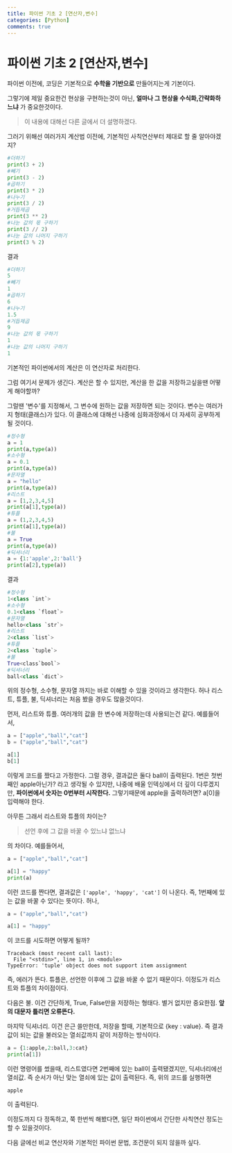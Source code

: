 ```yaml
---
title: 파이썬 기초 2 [연산자,변수]
categories: [Python]
comments: true
---
```

# 파이썬 기초 2 [연산자,변수]

파이썬 이전에, 코딩은 기본적으로
**수학을 기반으로** 만들어지는게 기본이다.

그렇기에 제일 중요한건 현상을 구현하는것이 아닌, 
**얼마나 그 현상을 수식화,간략화하느냐** 가 중요한것이다.

> 이 내용에 대해선 다른 글에서 더 설명하겠다.

그러기 위해선 여러가지 계산법 이전에, 기본적인 사칙연산부터 제대로 할 줄 알아야겠지?

```python
#더하기
print(3 + 2)
#빼기
print(3 - 2)
#곱하기
print(3 * 2)
#나누기
print(3 / 2)
#거듭제곱
print(3 ** 2)
#나눈 값의 몫 구하기
print(3 // 2)
#나눈 값의 나머지 구하기
print(3 % 2)
```
결과
```python
#더하기
5
#빼기
1
#곱하기
6
#나누기
1.5
#거듭제곱
9
#나눈 값의 몫 구하기
1
#나눈 값의 나머지 구하기
1
```

기본적인 파이썬에서의 계산은 이 연산자로 처리한다.

그럼 여기서 문제가 생긴다. 계산은 할 수 있지만, 계산을 한 값을 저장하고싶을땐 어떻게 해야할까?

그럴땐 '변수'를 지정해서, 그 변수에 원하는 값을 저장하면 되는 것이다.
변수는 여러가지 형태(클래스)가 있다. 이 클래스에 대해선 나중에 심화과정에서 더 자세히 공부하게 될 것이다.

```python
#정수형
a = 1
print(a,type(a))
#소수형
a = 0.1
print(a,type(a))
#문자열
a = "hello"
print(a,type(a))
#리스트
a = [1,2,3,4,5]
print(a[1],type(a))
#튜플
a = (1,2,3,4,5)
print(a[1],type(a))
#불
a = True
print(a,type(a))
#딕셔너리
a = {1:'apple',2:'ball'}
print(a[2],type(a))
```

결과

```python
#정수형
1<class `int`>
#소수형
0.1<class `float`>
#문자열
hello<class `str`>
#리스트
2<class `list`>
#튜플
2<class `tuple`>
#불
True<class`bool`>
#딕셔너리
ball<class `dict`>
```
</details> 
위의 정수형, 소수형, 문자열 까지는 바로 이해할 수 있을 것이라고 생각한다.
허나 리스트, 튜플, 불, 딕셔너리는 처음 봤을 경우도 많을것이다.

먼저, 리스트와 튜플. 여러개의 값을 한 변수에 저장하는데 사용되는건 같다. 예를들어서,
```python
a = ["apple","ball","cat"]
b = ("apple","ball","cat")

a[1]
b[1]
```
이렇게 코드를 짰다고 가정한다.
그럴 경우, 결과값은 둘다 ball이 출력된다.
1번은 첫번째인 apple아닌가? 라고 생각될 수 있지만,
나중에 배울 인덱싱에서 더 깊이 다루겠지만, 
**파이썬에서 숫자는 0번부터 시작한다.**
그렇기때문에 apple을 출력하려면?
a[0]을 입력해야 한다.

아무튼 그래서 리스트와 튜플의 차이는?

> 선언 후에 그 값을 바꿀 수 있느냐 없느냐

의 차이다.
예를들어서,

```python
a = ["apple","ball","cat"]

a[1] = "happy"
print(a)
```
이런 코드를 짠다면, 결과값은
`['apple', 'happy', 'cat']`
이 나온다.
즉, 1번째에 있는 값을 바꿀 수 있다는 뜻이다. 허나,

```python
a = ("apple","ball","cat")

a[1] = "happy"
```
이 코드를 시도하면 어떻게 될까?
```
Traceback (most recent call last):
  File "<stdin>", line 1, in <module>
TypeError: 'tuple' object does not support item assignment
```
즉, 에러가 뜬다.
튜플은, 선언한 이후에 그 값을 바꿀 수 없기 때문이다.
이정도가 리스트와 튜플의 차이점이다.

다음은 불.
이건 간단하게, True, False만을 저장하는 형태다.
별거 없지만 중요한점.
**앞의 대문자 틀리면 오류뜬다.**

마지막 딕셔너리. 이건 은근 쓸만한데,
저장을 할때, 기본적으로 {key : value}. 즉
결과값이 되는 값을 불러오는 열쇠값까지 같이 저장하는 방식이다.
```python
a = {1:apple,2:ball,3:cat}
print(a[1])
```
이런 명령어를 썼을때, 리스트였다면 2번째에 있는 ball이 출력됐겠지만, 
딕셔너리에선 열쇠값. 즉 순서가 아닌 맞는 열쇠에 있는 값이 출력된다.
즉, 위의 코드를 실행하면
```
apple
```
이 출력된다.

이정도까지 다 정독하고, 쭉 한번씩 해봤다면, 일단 파이썬에서 간단한 사칙연산 정도는 할 수 있을것이다.

다음 글에선 비교 연산자와 기본적인 파이썬 문법, 조건문이 되지 않을까 싶다.
